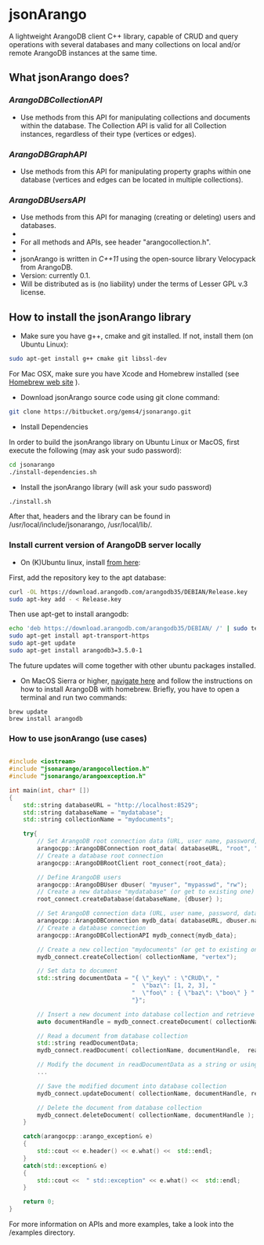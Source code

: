 # jsonArango

A lightweight ArangoDB client C++ library, capable of CRUD and query operations with several databases and many collections on local and/or remote ArangoDB instances at the same time.

## What jsonArango does?

### _ArangoDBCollectionAPI_   
* Use methods from this API for manipulating collections and documents within the database. The Collection API is valid for all Collection instances, regardless of their type (vertices or edges).
### _ArangoDBGraphAPI_  
* Use methods from this API for manipulating property graphs within one database (vertices and edges can be located in multiple collections).
### _ArangoDBUsersAPI_   
* Use methods from this API for managing (creating or deleting) users and databases.
* 
* For all methods and APIs, see header "arangocollection.h".
* 
* jsonArango is written in _C++11_ using the open-source library Velocypack from ArangoDB.
* Version: currently 0.1.
* Will be distributed as is (no liability) under the terms of Lesser GPL v.3 license.

## How to install the jsonArango library

* Make sure you have g++, cmake and git installed. If not, install them (on Ubuntu Linux):

```sh
sudo apt-get install g++ cmake git libssl-dev
```
For Mac OSX, make sure you have Xcode and Homebrew installed (see [Homebrew web site](http://brew.sh) ).

* Download jsonArango source code using git clone command:

```sh
git clone https://bitbucket.org/gems4/jsonarango.git
```

* Install Dependencies

In order to build the jsonArango library on Ubuntu Linux or MacOS, first execute the following (may ask your sudo password):

```sh
cd jsonarango
./install-dependencies.sh
```

* Install the jsonArango library (will ask your sudo password)

```sh
./install.sh
```

After that, headers and the library can be found in /usr/local/include/jsonarango, /usr/local/lib/.


### Install current version of ArangoDB server locally

* On (K)Ubuntu linux, install [from here](https://www.arangodb.com/download-major/ubuntu/):

First, add the repository key to the apt database:

```sh
curl -OL https://download.arangodb.com/arangodb35/DEBIAN/Release.key
sudo apt-key add - < Release.key
```

Then use apt-get to install arangodb:

```sh
echo 'deb https://download.arangodb.com/arangodb35/DEBIAN/ /' | sudo tee /etc/apt/sources.list.d/arangodb.list
sudo apt-get install apt-transport-https
sudo apt-get update
sudo apt-get install arangodb3=3.5.0-1
```

The future updates will come together with other ubuntu packages installed.

* On MacOS Sierra or higher, [navigate here](https://www.arangodb.com/docs/stable/installation-mac-osx.html) and follow the instructions on how to install ArangoDB with homebrew. Briefly, you have to open a terminal and run two commands:

~~~
brew update
brew install arangodb
~~~

### How to use jsonArango (use cases)

```c++

#include <iostream>
#include "jsonarango/arangocollection.h"
#include "jsonarango/arangoexception.h"

int main(int, char* [])
{
    std::string databaseURL = "http://localhost:8529";
    std::string databaseName = "mydatabase";
    std::string collectionName = "mydocuments";

    try{
        // Set ArangoDB root connection data (URL, user name, password, database name)
        arangocpp::ArangoDBConnection root_data( databaseURL, "root", "", "_system");
        // Create a database root connection
        arangocpp::ArangoDBRootClient root_connect{root_data};

        // Define ArangoDB users
        arangocpp::ArangoDBUser dbuser( "myuser", "mypasswd", "rw");
        // Create a new database "mydatabase" (or get to existing one)
        root_connect.createDatabase(databaseName, {dbuser} );

        // Set ArangoDB connection data (URL, user name, password, database name)
        arangocpp::ArangoDBConnection mydb_data( databaseURL, dbuser.name, dbuser.password, databaseName);
        // Create a database connection
        arangocpp::ArangoDBCollectionAPI mydb_connect{mydb_data};

        // Create a new collection "mydocuments" (or get to existing one)
        mydb_connect.createCollection( collectionName, "vertex");

        // Set data to document
        std::string documentData = "{ \"_key\" : \"CRUD\", "
                                   "  \"baz\": [1, 2, 3], "
                                   "  \"foo\" : { \"baz\": \"boo\" } "
                                   "}";

        // Insert a new document into database collection and retrieve its handle (i.e. value of "_key" field)
        auto documentHandle = mydb_connect.createDocument( collectionName, documentData );

        // Read a document from database collection
        std::string readDocumentData;
        mydb_connect.readDocument( collectionName, documentHandle,  readDocumentData);

        // Modify the document in readDocumentData as a string or using any JSON parser
        ...

        // Save the modified document into database collection
        mydb_connect.updateDocument( collectionName, documentHandle, readDocumentData );

        // Delete the document from database collection
        mydb_connect.deleteDocument( collectionName, documentHandle );
    }

    catch(arangocpp::arango_exception& e)
    {
        std::cout << e.header() << e.what() <<  std::endl;
    }
    catch(std::exception& e)
    {
        std::cout <<  " std::exception" << e.what() <<  std::endl;
    }

    return 0;
}

```

For more information on APIs and more examples, take a look into the /examples directory.

